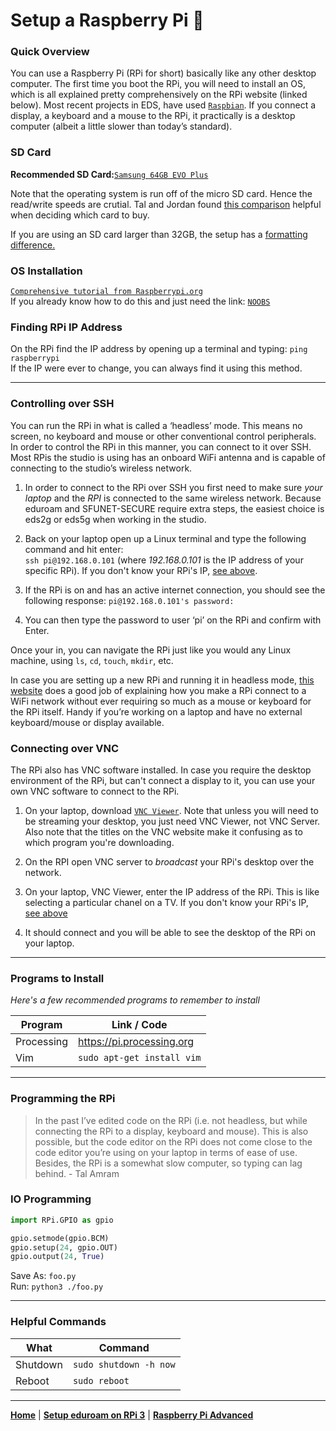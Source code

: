 # Setup a Raspberry Pi 🥧

### Quick Overview
You can use a Raspberry Pi (RPi for short) basically like any other desktop computer. The first time you boot the RPi, you will need to install an OS, which is all explained pretty comprehensively on the RPi website (linked below). Most recent projects in EDS, have used [`Raspbian`](https://www.raspbian.org).
If you connect a display, a keyboard and a mouse to the RPi, it practically is a desktop computer (albeit a little slower than today’s standard).

### SD Card

**Recommended SD Card:**[`Samsung 64GB EVO Plus`](https://www.amazon.ca/Samsung-Class-Adapter-MB-MC64DA-AM/dp/B01273JZMG/ref=sr_1_1_sspa?ie=UTF8&qid=1549166261&sr=8-1-spons&keywords=samsung+evo+plus+64gb&psc=1)

Note that the operating system is run off of the micro SD card. Hence the read/write speeds are crutial. Tal and Jordan found [this comparison](https://www.jeffgeerling.com/blog/2018/raspberry-pi-microsd-card-performance-comparison-2018) helpful when deciding which card to buy. <br>

If you are using an SD card larger than 32GB, the setup has a [formatting difference.](https://www.raspberrypi.org/documentation/installation/sdxc_formatting.md)

### OS Installation
[`Comprehensive tutorial from Raspberrypi.org`](https://projects.raspberrypi.org/en/projects/raspberry-pi-setting-up)<br>
If you already know how to do this and just need the link: [`NOOBS`](https://www.raspberrypi.org/downloads/noobs/)


### Finding RPi IP Address
On the RPi find the IP address by opening up a terminal and typing: `ping raspberrypi` <br> 
If the IP were ever to change, you can always find it using this method.

---

### Controlling over SSH
You can run the RPi in what is called a ‘headless’ mode. This means no screen, no keyboard and mouse or other conventional control peripherals. In order to control the RPi in this manner, you can connect to it over SSH. Most RPis the studio is using has an onboard WiFi antenna and is capable of connecting to the studio’s wireless network. 

1. In order to connect to the RPi over SSH you first need to make sure _your laptop_ and the _RPI_ is connected to the same wireless network. Because eduroam and SFUNET-SECURE require extra steps, the easiest choice is eds2g or eds5g when working in the studio. 

2. Back on your laptop open up a Linux terminal and type the following command and hit enter: <br>
`ssh pi@192.168.0.101` (where _192.168.0.101_ is the IP address of your specific RPi). If you don't know your RPi's IP, [see above](#finding-rpi-ip-address).

3. If the RPi is on and has an active internet connection, you should see the following response:
`pi@192.168.0.101's password:`

4. You can then type the password to user ‘pi’ on the RPi and confirm with Enter.

Once your in, you can navigate the RPi just like you would any Linux machine, using `ls`, `cd`, `touch`, `mkdir`, etc.

In case you are setting up a new RPi and running it in headless mode, [this website](https://howtoraspberrypi.com/how-to-raspberry-pi-headless-setup/) does a good job of explaining how you make a RPi connect to a WiFi network without ever requiring so much as a mouse or keyboard for the RPi itself. Handy if you’re working on a laptop and have no external keyboard/mouse or display available.

### Connecting over VNC
The RPi also has VNC software installed. In case you require the desktop environment of the RPi, but can't connect a display to it, you can use your own VNC software to connect to the RPi.

1. On your laptop, download [`VNC Viewer`](https://www.realvnc.com/en/connect/download/viewer/). Note that unless you will need to be streaming your desktop, you just need VNC Viewer, not VNC Server. Also note that the titles on the VNC website make it confusing as to which program you're downloading.

2. On the RPI open VNC server to _broadcast_ your RPi's desktop over the network.

3. On your laptop, VNC Viewer, enter the IP address of the RPi. This is like selecting a particular chanel on a TV. If you don't know your RPi's IP, [see above](#finding-rpi-ip-address)

4. It should connect and you will be able to see the desktop of the RPi on your laptop.

---

### Programs to Install
_Here's a few recommended programs to remember to install_

| Program| Link / Code|
|--------|------------|
|Processing | https://pi.processing.org|
|Vim | `sudo apt-get install vim`|

---

### Programming the RPi
>In the past I’ve edited code on the RPi (i.e. not headless, but while connecting the RPi to a display, keyboard and mouse). This is also possible, but the code editor on the RPi does not come close to the code editor you’re using on your laptop in terms of ease of use. Besides, the RPi is a somewhat slow computer, so typing can lag behind. - Tal Amram

### IO Programming
```python
import RPi.GPIO as gpio

gpio.setmode(gpio.BCM)
gpio.setup(24, gpio.OUT)
gpio.output(24, True)
```
Save As: `foo.py` <br>
Run: `python3 ./foo.py`

---

### Helpful Commands
|What|Command|
|----|-------|
|Shutdown|`sudo shutdown -h now`|
|Reboot|`sudo reboot`|


---
**[Home](README.md)** | **[Setup eduroam on RPi 3](setup-eduroam-raspberry-pi-3.md)** | **[Raspberry Pi Advanced](raspberry-advanced.md)**
